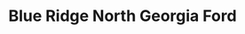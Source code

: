 ---
title: "Blue Ridge North Georgia Ford"
url: /blue-ridge/blue-ridge-north-georgia-ford/
shop: car
---